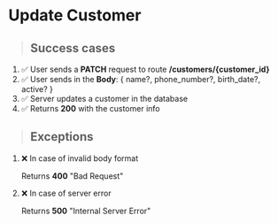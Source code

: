 # Update Customer

> ## Success cases

1. ✅ User sends a **PATCH** request to route **/customers/{customer_id}**
2. ✅ User sends in the **Body**: { name?, phone_number?, birth_date?, active? }
3. ✅ Server updates a customer in the database
4. ✅ Returns **200** with the customer info

> ## Exceptions

1. ❌ In case of invalid body format

    Returns **400** "Bad Request"

2. ❌ In case of server error

    Returns **500** "Internal Server Error"